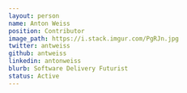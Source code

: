```yaml
---
layout: person
name: Anton Weiss
position: Contributor
image_path: https://i.stack.imgur.com/PgRJn.jpg
twitter: antweiss
github: antweiss
linkedin: antonweiss
blurb: Software Delivery Futurist
status: Active
---
```

